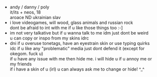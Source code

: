 - andy / danny / poly
 <br> it/its + neos, 18
 <br> aroace ND ukrainian slav
- i love videogames, will wood, glass animals and russian rock
<br> dont be afraid to int with me if u like those things too :-]
- im not very talkative but if u wanna talk to me idm just dont be weird
<br> u can copy or inspo from my skins idrc
- dni if u overuse tonetags, have an eyestrain skin or use typing quirks
<br> idc if u like any "problematic" media just dont defend it (except for okegom. fuck u)
<br> if u have any issue with me then hide me. i will hide u if u annoy me or my friends
<br> if i have a skin of u (irl) u can always ask me to change or hide! ^_^
